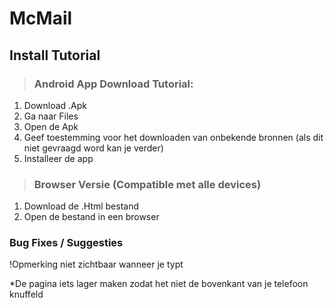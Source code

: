 # McMail


## **Install Tutorial**
>### Android App Download Tutorial:
 1. Download .Apk
 2. Ga naar Files
 3. Open de Apk
 4. Geef toestemming voor het downloaden van onbekende bronnen (als dit niet gevraagd word kan je verder)
 5. Installeer de app

>### Browser Versie (Compatible met alle devices)
 1. Download de .Html bestand
 2. Open de bestand in een browser




### Bug Fixes / Suggesties
 !Opmerking niet zichtbaar wanneer je typt

 *De pagina iets lager maken zodat het niet de bovenkant van je telefoon knuffeld
